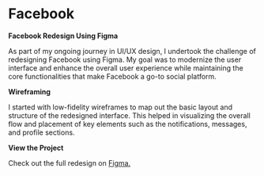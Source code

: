 # Facebook

**Facebook Redesign Using Figma**

As part of my ongoing journey in UI/UX design, I undertook the challenge of redesigning Facebook using Figma. My goal was to modernize the user interface and enhance the overall user experience while maintaining the core functionalities that make Facebook a go-to social platform.

**Wireframing**

I started with low-fidelity wireframes to map out the basic layout and structure of the redesigned interface. This helped in visualizing the overall flow and placement of key elements such as the notifications, messages, and profile sections.

**View the Project**

Check out the full redesign on [Figma.](https://www.figma.com/design/QRrpnFhiNcfsUAC8CMWsqQ/Facebook?node-id=30-191&t=5s2X8TqPFH0B7173-1)
